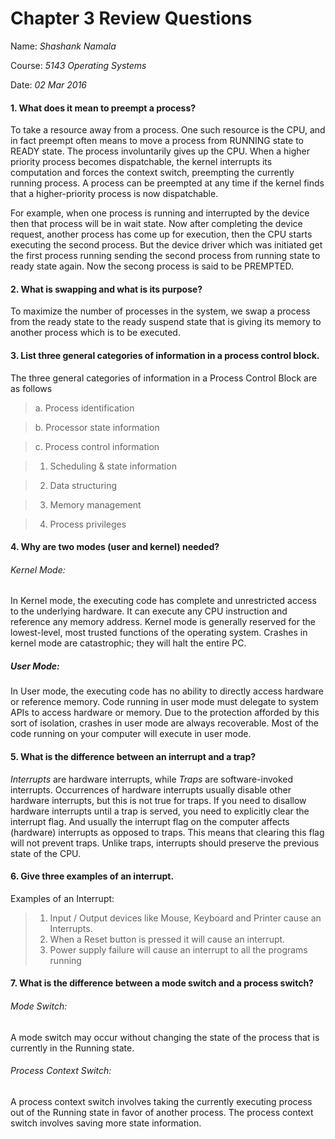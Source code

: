 # Chapter 3 Review Questions

Name: _Shashank Namala_

Course: _5143 Operating Systems_

Date: _02 Mar 2016_


#### 1.	What does it mean to preempt a process?

To take a resource away from a process. One such resource is the CPU, and in fact preempt often means to move a process from RUNNING state to READY state. The process involuntarily gives up the CPU. When a higher priority process becomes dispatchable, the kernel interrupts its computation and forces the context switch, preempting the currently running process. A process can be preempted at any time if the kernel finds that a higher-priority process is now dispatchable.

For example, when one process is running and interrupted by the device then that process will be in wait state. Now after completing the device request, another process has come up for execution, then the CPU starts executing the second process. But the device driver which was initiated get the first process running sending the second process from running state to ready state again. Now the secong process is said to be PREMPTED. 

#### 2.	What is swapping and what is its purpose?

To maximize the number of processes in the system, we swap a process from the ready state to the ready suspend state that is giving its memory to another process which is to be executed.

#### 3.	List three general categories of information in a process control block.

The three general categories of information in a Process Control Block are as follows

  > a.	Process identification
  
  > b.	Processor state information
  
  > c.	Process control information
  
  > 1.	Scheduling & state information
  
  > 2.	Data structuring
  
  > 3.	Memory management
  
  > 4.	Process privileges

#### 4.	Why are two modes (user and kernel) needed?

###### Kernel Mode:

In Kernel mode, the executing code has complete and unrestricted access to the underlying hardware. It can execute any CPU instruction and reference any memory address. Kernel mode is generally reserved for the lowest-level, most trusted functions of the operating system. Crashes in kernel mode are catastrophic; they will halt the entire PC.

##### User Mode:

In User mode, the executing code has no ability to directly access hardware or reference memory. Code running in user mode must delegate to system APIs to access hardware or memory. Due to the protection afforded by this sort of isolation, crashes in user mode are always recoverable. Most of the code running on your computer will execute in user mode.

#### 5.	What is the difference between an interrupt and a trap?

*Interrupts* are hardware interrupts, while *Traps* are software-invoked interrupts. Occurrences of hardware interrupts usually disable other hardware interrupts, but this is not true for traps. If you need to disallow hardware interrupts until a trap is served, you need to explicitly clear the interrupt flag. And usually the interrupt flag on the computer affects (hardware) interrupts as opposed to traps. This means that clearing this flag will not prevent traps. Unlike traps, interrupts should preserve the previous state of the CPU.

#### 6.	Give three examples of an interrupt.

Examples of an Interrupt:

> 1.	Input / Output devices like Mouse, Keyboard and Printer cause an Interrupts.
> 2.	When a Reset button is pressed it will cause an interrupt.
> 3.	Power supply failure will cause an interrupt to all the programs running 

#### 7.	What is the difference between a mode switch and a process switch?

###### Mode Switch:

A mode switch may occur without changing the state of the process that is currently in the Running state. 

###### Process Context Switch:

A process context switch involves taking the currently executing process out of the Running state in favor of another process. The process context switch involves saving more state information.
